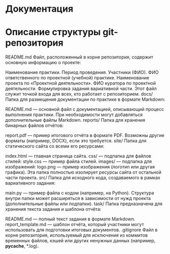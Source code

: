 # Документация
# Описание структуры git-репозитория

README.md Файл, расположенный в корне репозитория, содержит основную информацию о проекте:

Наименование практики.
Период проведения.
Участники (ФИО).
ФИО ответственного по проектной (учебной) практике.
Наименование проекта по «Проектной деятельности».
ФИО куратора по проектной деятельности.
Формулировка задания вариативной части. Этот файл служит точкой входа для всех, кто работает с репозиторием.
docs/ Папка для размещения документации по практике в формате Markdown:

README.md — основной файл с документацией, описывающий процесс выполнения практики.
При необходимости могут добавляться дополнительные файлы Markdown.
reports/ Папка для хранения бинарных файлов отчётов:

report.pdf — пример итогового отчёта в формате PDF.
Возможны другие форматы (например, DOCX), если это требуется.
site/ Папка для статического сайта со всеми его ресурсами:

index.html — главная страница сайта.
css/ — подпапка для файлов стилей:
style.css — пример файла стилей.
images/ — подпапка для изображений:
logo.png — пример изображения (логотип или другая графика). Эта папка полностью изолирует ресурсы сайта от остальной части проекта.
src/ Папка для исходного кода, создаваемого в рамках вариативного задания:

main.py — пример файла с кодом (например, на Python).
Структура внутри папки может расширяться в зависимости от нужд проекта (дополнительные файлы или подпапки).
task/ Папка предназначена для хранения текста задания и шаблона отчёта:

README.md — полный текст задания в формате Markdown.
report_template.md — шаблон отчёта, который участники могут использовать для подготовки итоговых документов.
.gitignore Файл в корне репозитория, используемый для исключения из коммитов временных файлов, кэшей или других ненужных данных (например, __pycache__, *.log).
